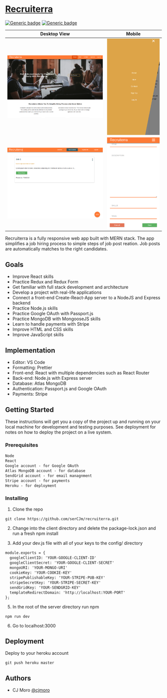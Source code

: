 # <a href="https://protected-escarpment-75476.herokuapp.com">Recruiterra</a>

[![Generic badge](https://img.shields.io/badge/BACKEND-<NODEJS>-<COLOR>.svg)](https://nodejs.org/en/)
[![Generic badge](https://img.shields.io/badge/FRONTEND-<REACTJS>-<COLOR>.svg)](https://reactjs.org/)

|                              Desktop View                              |                                   Mobile                                   |
| :--------------------------------------------------------------------: | :------------------------------------------------------------------------: |
|     ![Landing Page](./screenshots/landing-page.png "Landing Page")     |        ![Mobile Menu](./screenshots/mobile-menu.png "Mobile Menu")         |
| ![Job Post List](./screenshots/job-post-list-view.png "Job Post List") | ![Add Job Post](./screenshots/add-job-post-mobile-view.png "Add Job Post") |


Recruiterra is a fully responsive web app built with MERN stack. The app simplifies a job hiring process to simple steps of job post reation. Job posts are automatically matches to the right candidates.

## Goals

- Improve React skills
- Practice Redux and Redux Form
- Get familiar with full stack development and architecture
- Develop a project with real-life applications
- Connect a front-end Create-React-App server to a NodeJS and Express backend
- Practice Node.js skills
- Practice Google OAuth with Passport.js
- Practice MongoDB with MongooseJS skills
- Learn to handle payments with Stripe
- Improve HTML and CSS skills
- Improve JavaScript skills

## Implementation

- Editor: VS Code
- Formatting: Prettier
- Front-end: React with multiple dependencies such as React Router
- Back-end: Node.js with Express server
- Database: Atlas MongoDB
- Authentication: Passport.js and Google OAuth
- Payments: Stripe

## Getting Started

These instructions will get you a copy of the project up and running on your local machine for development and testing purposes. See deployment for notes on how to deploy the project on a live system.

### Prerequisites

```
Node
React
Google account - for Google OAuth
Atlas MongoDB account - for database
SendGrid account - for email managnment
Stripe account - for payments
Heroku - for deployment

```

### Installing

1. Clone the repo

```
git clone https://github.com/serCJm/recruiterra.git
```

2. Change into the client directory and delete the package-lock.json and run a fresh npm install

3. Add your dev.js file with all of your keys to the config/ directory

```
module.exports = {
  googleClientID: 'YOUR-GOOGLE-CLIENT-ID'
  googleClientSecret: 'YOUR-GOOGLE-CLIENT-SECRET'
  mongoURI: 'YOUR-MONGO-URI'
  cookieKey: 'YOUR-COOKIE-KEY'
  stripePublishableKey: 'YOUR-STRIPE-PUB-KEY'
  stripeSecretKey: 'YOUR-STRIPE-SECRET-KEY'
  sendGridKey: 'YOUR-SENDGRID-KEY'
  templateRedirectDomain: 'http://localhost:YOUR-PORT'
};
```

5. In the root of the server directory run npm

```
npm run dev
```

6. Go to localhost:3000

## Deployment

Deploy to your heroku account

```
git push heroku master
```


## Authors

- CJ Moro [@cjmoro](https://github.com/serCJm)